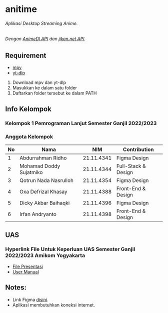 # anitime
###### Aplikasi Desktop Streaming Anime.
###### Dengan [AnimeDl API](https://github.com/jerry08/AnimeDl) dan [jikan.net API](https://github.com/Ervie/jikan.net).

## Requirement
* [mpv](https://sourceforge.net/projects/mpv-player-windows/files)
* [yt-dlp](https://github.com/yt-dlp/yt-dlp/releases/)
1. Download mpv dan yt-dlp
2. Masukkan ke dalam satu folder
3. Daftarkan folder tersebut ke dalam PATH

## Info Kelompok
### Kelompok 1 Pemrograman Lanjut Semester Ganjil 2022/2023
### Anggota Kelompok
|**No**| **Nama** | **NIM** | **Contribution** |
|------|----------|---------|------------------|
| 1 | Abdurrahman Ridho | 21.11.4341 | Figma Design |
| 2 | Mohamad Doddy Sujatmiko | 21.11.4344 | Full-Stack & Design |
| 3 | Qotrun Nada Nasrulloh | 21.11.4354 | Figma Design |
| 4 | Oxa Defrizal Khasay | 21.11.4388 | Front-End & Design |
| 5 | Dicky Akbar Baihaqki | 21.11.4396 | Figma Design |
| 6 | Irfan Andryanto | 21.11.4398 | Front-End & Design |

## UAS
### Hyperlink File Untuk Keperluan UAS Semester Ganjil 2022/2023 Amikom Yogyakarta
* [File Presentasi](https://docs.google.com/document/d/1mbl1UOFHYaAEXRh96K6jS2dn65bbra5miYMgBEhfppY/edit?usp=sharing)
* [User Manual](https://docs.google.com/document/d/15RN8qrXjAa-1O2DUIijuzAFP-_nsa1z3OIpFDoFTVpI/edit?usp=sharing)

## Notes:
* Link Figma [disini](https://www.figma.com/file/yVKn8eGPUEpXdMoHTShsLK/Kelompok-1-%2F-21IF08-%2F-Pemrograman-Lanjut?node-id=0%3A1&t=zNy20W8ySdkbGU7W-1).
* Aplikasi membutuhkan koneksi internet.

